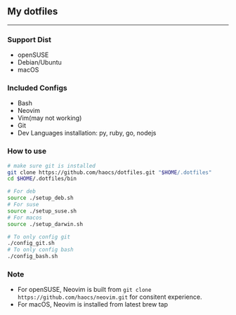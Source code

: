 ## My dotfiles 
---

### Support Dist
* openSUSE
* Debian/Ubuntu
* macOS

### Included Configs
* Bash
* Neovim
* Vim(may not working)
* Git
* Dev Languages installation: py, ruby, go, nodejs

### How to use
``` bash
# make sure git is installed
git clone https://github.com/haocs/dotfiles.git "$HOME/.dotfiles"
cd $HOME/.dotfiles/bin

# For deb
source ./setup_deb.sh
# For suse
source ./setup_suse.sh
# For macos
source ./setup_darwin.sh

# To only config git
./config_git.sh
# To only config bash
./config_bash.sh

```

### Note
* For openSUSE, Neovim is built from `git clone https://github.com/haocs/neovim.git` for consitent experience.
* For macOS, Neovim is installed from latest brew tap

